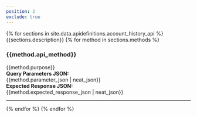 ```yaml
---
position: 2
exclude: true
---
```


<dl class="dl-horizontal apidefinitions">
	{% for sections in site.data.apidefinitions.account_history_api %}
                        {{sections.description}}
		{% for method in sections.methods %}
			<section id="{{method.api_method}}">
				<H3>{{method.api_method}}</H3>
				{{method.purpose}}
                                <BR>
                                <B>Query Parameters JSON:</B>
                                <BR>
                                {{method.parameter_json | neat_json}}
                                <BR>
                                <B>Expected Response JSON:</B>
                                <BR>
                                {{method.expected_response_json | neat_json}}
			</section>
                <hr/>
	    {% endfor %}
	{% endfor %}
</dl>

